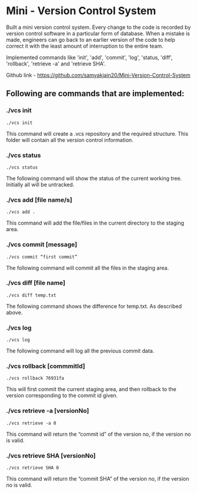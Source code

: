 # Mini - Version Control System
Built a mini version control system. Every change to the code is recorded by version control software in a particular form of database. When a mistake is made, engineers can go back to an earlier version of the code to help correct it with the least amount of interruption to the entire team.

Implemented commands like 'init', 'add', 'commit', 'log', 'status, 'diff', 'rollback', 'retrieve -a' and 'retrieve SHA'.

Github link - https://github.com/samyakjain20/Mini-Version-Control-System


## Following are commands that are implemented:

### ./vcs init
```
./vcs init 
```

This command will create a .vcs repository and the required structure. This folder will contain all the version control information. 

### ./vcs status
```
./vcs status 
```
The following command will show the status of the current working tree. Initially all will be untracked. 

### ./vcs add [file name/s]
```
./vcs add .
```
This command will add the file/files in the current directory to the staging area. 

### ./vcs commit [message]
```
./vcs commit “first commit” 
```
The following command will commit all the files in the staging area. 

### ./vcs diff [file name]
```
./vcs diff temp.txt 
```
The following command shows the difference for temp.txt. As described above. 


### ./vcs log
```
./vcs log 
```
The following command will log all the previous commit data. 

### ./vcs rollback [commmitId]
```
./vcs rollback 76931fa 
```
This will first commit the current staging area, and then rollback to the version corresponding to the commit id given. 

### ./vcs retrieve -a [versionNo]
```
./vcs retrieve -a 0 
```
This command will return the “commit id” of the version no, if the version no is valid. 

### ./vcs retrieve SHA [versionNo]
```
./vcs retrieve SHA 0 
```
This command will return the “commit SHA” of the version no, if the version no is valid. 
